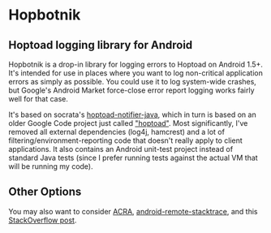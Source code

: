 Hopbotnik
===============================================
Hoptoad logging library for Android
-----------------------------------------------

Hopbotnik is a drop-in library for logging errors to Hoptoad on Android 1.5+. It's intended for use in places where you want to log non-critical application errors as simply as possible. You could use it to log system-wide crashes, but Google's Android Market force-close error report logging works fairly well for that case.

It's based on socrata's [hoptoad-notifier-java](https://github.com/socrata/hoptoad-notifier-java), which in turn is based on an older Google Code project just called ["hoptoad"](http://code.google.com/p/hoptoad/). Most significantly, I've removed all external dependencies (log4j, hamcrest) and a lot of filtering/environment-reporting code that doesn't really apply to client applications. It also contains an Android unit-test project instead of standard Java tests (since I prefer running tests against the actual VM that will be running my code).

Other Options
-----------------------------------------------
You may also want to consider [ACRA](http://code.google.com/p/acra/), [android-remote-stacktrace](http://code.google.com/p/android-remote-stacktrace/), and this [StackOverflow post](http://stackoverflow.com/questions/601503/how-do-i-obtain-crash-data-from-my-android-application).